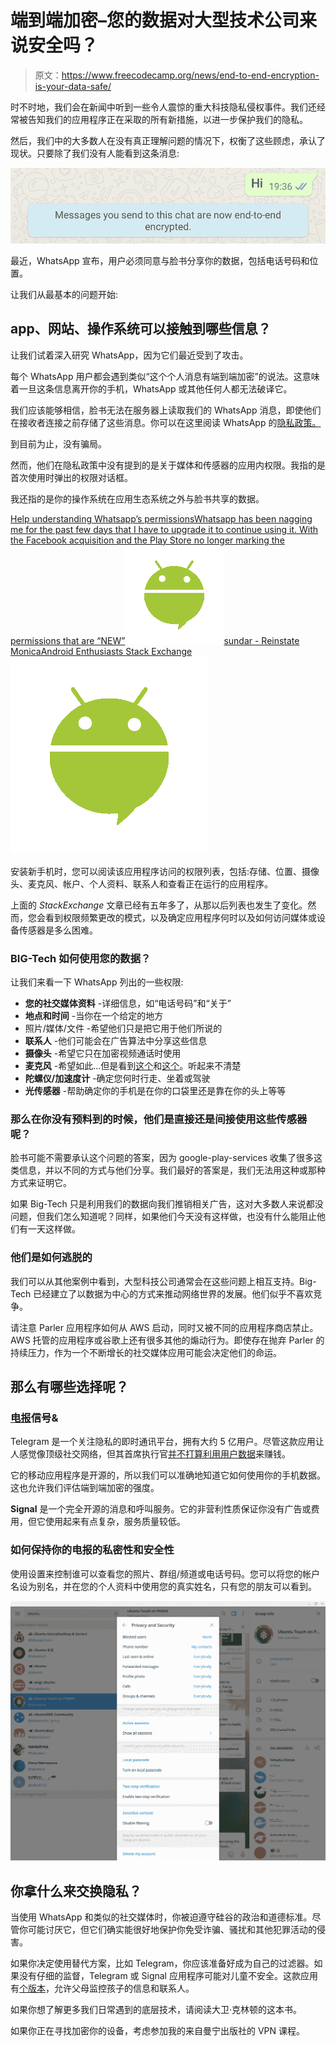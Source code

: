 # 端到端加密–您的数据对大型技术公司来说安全吗？

> 原文：<https://www.freecodecamp.org/news/end-to-end-encryption-is-your-data-safe/>

时不时地，我们会在新闻中听到一些令人震惊的重大科技隐私侵权事件。我们还经常被告知我们的应用程序正在采取的所有新措施，以进一步保护我们的隐私。

然后，我们中的大多数人在没有真正理解问题的情况下，权衡了这些顾虑，承认了现状。只要除了我们没有人能看到这条消息:

![e2ee](img/548132fef9551e97dfdf38372667d14a.png)

最近，WhatsApp 宣布，用户必须同意与脸书分享你的数据，包括电话号码和位置。

让我们从最基本的问题开始:

## app、网站、操作系统可以接触到哪些信息？

让我们试着深入研究 WhatsApp，因为它们最近受到了攻击。

每个 WhatsApp 用户都会遇到类似“这个个人消息有端到端加密”的说法。这意味着一旦这条信息离开你的手机，WhatsApp 或其他任何人都无法破译它。

我们应该能够相信，脸书无法在服务器上读取我们的 WhatsApp 消息，即使他们在接收者连接之前存储了这些消息。你可以在这里阅读 WhatsApp 的[隐私政策。](https://www.whatsapp.com/legal/privacy-policy)

到目前为止，没有骗局。

然而，他们在隐私政策中没有提到的是关于媒体和传感器的应用内权限。我指的是首次使用时弹出的权限对话框。

我还指的是你的操作系统在应用生态系统之外与脸书共享的数据。

[Help understanding Whatsapp’s permissionsWhatsapp has been nagging me for the past few days that I have to upgrade it to continue using it. With the Facebook acquisition and the Play Store no longer marking the permissions that are “NEW”![apple-touch-icon](img/f2c306700f6605f15188d8e29f1bc365.png)sundar - Reinstate MonicaAndroid Enthusiasts Stack Exchange![apple-touch-icon@2](img/a5bf1bef3c820b33cb83311c4208bee1.png)](https://android.stackexchange.com/questions/71802/help-understanding-whatsapps-permissions)

安装新手机时，您可以阅读该应用程序访问的权限列表，包括:存储、位置、摄像头、麦克风、帐户、个人资料、联系人和查看正在运行的应用程序。

上面的 *StackExchange* 文章已经有五年多了，从那以后列表也发生了变化。然而，您会看到权限频繁更改的模式，以及确定应用程序何时以及如何访问媒体或设备传感器是多么困难。

### BIG-Tech 如何使用您的数据？

让我们来看一下 WhatsApp 列出的一些权限:

*   **您的社交媒体资料** -详细信息，如“电话号码”和“关于”
*   **地点和时间** -当你在一个给定的地方
*   照片/媒体/文件 -希望他们只是把它用于他们所说的
*   **联系人** -他们可能会在广告算法中分享这些信息
*   **摄像头** -希望它只在加密视频通话时使用
*   **麦克风** -希望如此...但是看到[这个](https://www.quora.com/Can-Whatsapp-use-microphone-access-to-listen-to-converstations-even-when-not-being-used-for-audio-video-call-And-can-Facebook-use-that-data-to-shows-ads?share=1)和[这个](https://www.quora.com/Is-Facebook-listening-to-me-through-my-phones-microphone)。听起来不清楚
*   **陀螺仪/加速度计** -确定您何时行走、坐着或驾驶
*   **光传感器** -帮助确定你的手机是在你的口袋里还是靠在你的头上等等

### 那么在你没有预料到的时候，他们是直接还是间接使用这些传感器呢？

脸书可能不需要承认这个问题的答案，因为 google-play-services 收集了很多这类信息，并以不同的方式与他们分享。我们最好的答案是，我们无法用这种或那种方式来证明它。

如果 Big-Tech 只是利用我们的数据向我们推销相关广告，这对大多数人来说都没问题，但我们怎么知道呢？同样，如果他们今天没有这样做，也没有什么能阻止他们有一天这样做。

### 他们是如何逃脱的

我们可以从其他案例中看到，大型科技公司通常会在这些问题上相互支持。Big-Tech 已经建立了以数据为中心的方式来推动网络世界的发展。他们似乎不喜欢竞争。

请注意 Parler 应用程序如何从 AWS 启动，同时又被不同的应用程序商店禁止。AWS 托管的应用程序或谷歌上还有很多其他的煽动行为。即使存在抛弃 Parler 的持续压力，作为一个不断增长的社交媒体应用可能会决定他们的命运。

## 那么有哪些选择呢？

### [电报](https://telegram.org)信号&

Telegram 是一个关注隐私的即时通讯平台，拥有大约 5 亿用户。尽管这款应用让人感觉像顶级社交网络，但其首席执行官[并不打算利用用户数据](https://techcrunch.com/2020/12/23/telegram-to-launch-an-ad-platform-as-it-approaches-500-million-users/)来赚钱。

它的移动应用程序是开源的，所以我们可以准确地知道它如何使用你的手机数据。这也允许我们评估端到端加密的强度。

**Signal** 是一个完全开源的消息和呼叫服务。它的非营利性质保证你没有广告或费用，但它使用起来有点复杂，服务质量较低。

### 如何保持你的电报的私密性和安全性

使用设置来控制谁可以查看您的照片、群组/频道或电话号码。您可以将您的帐户名设为别名，并在您的个人资料中使用您的真实姓名，只有您的朋友可以看到。

![telegram](img/86abda8598b715340f140fccf3d4acdc.png)

## 你拿什么来交换隐私？

当使用 WhatsApp 和类似的社交媒体时，你被迫遵守硅谷的政治和道德标准。尽管你可能讨厌它，但它们确实能很好地保护你免受诈骗、骚扰和其他犯罪活动的侵害。

如果你决定使用替代方案，比如 Telegram，你应该准备好成为自己的过滤器。如果没有仔细的监督，Telegram 或 Signal 应用程序可能对儿童不安全。这款应用有[个版本](https://www.mspy.com/telegram.html)，允许父母监控孩子的信息和联系人。

如果你想了解更多我们日常遇到的底层技术，请阅读大卫·克林顿的这本书。

如果你正在寻找加密你的设备，考虑参加我的来自曼宁出版社的 VPN 课程。